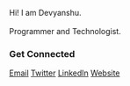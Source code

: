 Hi! I am Devyanshu. 
<br>
<br>
Programmer and Technologist.
### Get Connected 

<a href="mailto:jadon.devyanshu@gmail.com">Email</a> 
<a href="https://twitter.com/DevyanshuJadon">Twitter</a> 
<a href="https://www.linkedin.com/in/devyanshu-jadon/">LinkedIn</a> 
<a href="https://www.devyanshu.live/">Website</a>
